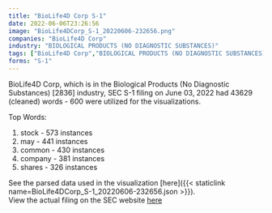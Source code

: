 ```yaml
---
title: "BioLife4D Corp S-1"
date: 2022-06-06T23:26:56
image: "BioLife4DCorp_S-1_20220606-232656.png"
companies: "BioLife4D Corp"
industry: "BIOLOGICAL PRODUCTS (NO DIAGNOSTIC SUBSTANCES)"
tags: ["BioLife4D Corp","BIOLOGICAL PRODUCTS (NO DIAGNOSTIC SUBSTANCES)","06-03-2022","S-1"]
forms: "S-1"
---
```

BioLife4D Corp, which is in the Biological Products (No Diagnostic Substances) [2836] industry, SEC S-1 filing on June 03, 2022 had 43629 (cleaned) words - 600 were utilized for the visualizations.

Top Words:
1. stock - 573 instances
2. may - 441 instances
3. common - 430 instances
4. company - 381 instances
5. shares - 326 instances


See the parsed data used in the visualization [here]({{< staticlink name=BioLife4DCorp_S-1_20220606-232656.json >}}).  
View the actual filing on the SEC website [here](https://www.sec.gov/Archives/edgar/data/1714919/0001493152-22-015811.txt)